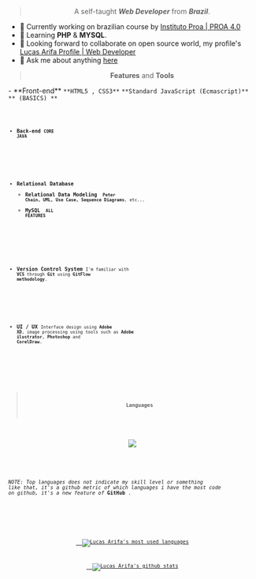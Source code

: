<div align="center">

> A self-taught _**Web Developer**_ from _**Brazil**_.

</div>

- 🔭 Currently working on brazilian course by [Instituto Proa | PROA 4.0](https://github.com/LucasArifa/PROA4.0)
- 🌱 Learning **PHP** & **MYSQL**.
- 👯 Looking forward to collaborate on open source world, my profile's [Lucas Arifa Profile | Web Developer ](https://github.com/LucasArifa)
- 💬 Ask me about anything [here](https://github.com/LucasArifa/LucasArifa/issues)

<div align="center">

> **Features** and **Tools**

</div>

<div>
  - **Front-end** 
  <code>**HTML5 , CSS3**</code>
  <code>**Standard JavaScript (Ecmascript)**</code>
  <code>** (BASICS) **<code>
</br>

- **Back-end**
  <code>**CORE JAVA**</code>
</br>

- **Relational Database**
  - **Relational Data Modeling** 
  <code> **Peter Chain, UML, Use Case, Sequence Diagrams**, etc... </code>
  - **MySQL**
  <code> **ALL FEATURES**</code>
</br>

 - **Version Control System**
   <code>I'm familiar with **VCS** through **Git** using **GitFlow methodology**.</code>
</br>

 - **UI / UX**
<code>Interface design using **Adobe XD**, image processing using tools such as **Adobe ilustrator**, **Photoshop** and **CorelDraw**.</code>

</div>
</br>
<div align="center">

> **Languages**

</div>
<div align="center">
<img src="https://omindu.files.wordpress.com/2011/06/java-mysql.jpg">
</div>

</br>

_NOTE: Top languages does not indicate my skill level or something like that, it's a github metric of which languages i have the most code on github, it's a new feature of_ **GitHub** .

</br>

<div align="center">

<a href="https://github.com/anuraghazra/github-readme-stats">
  <img align="center" src="https://github-readme-stats.vercel.app/api/top-langs/?username=LucasArifa&layout=compact&theme=radical" alt="Lucas Arifa's most used languages"/>
</a>
  
<a href="https://github.com/anuraghazra/github-readme-stats">
  <img align="center" src="https://github-readme-stats.vercel.app/api?username=LucasArifa&show_icons=true&include_all_commits=true&theme=radical&hide=issues" alt="Lucas Arifa's github stats" />
</a>
</div>
